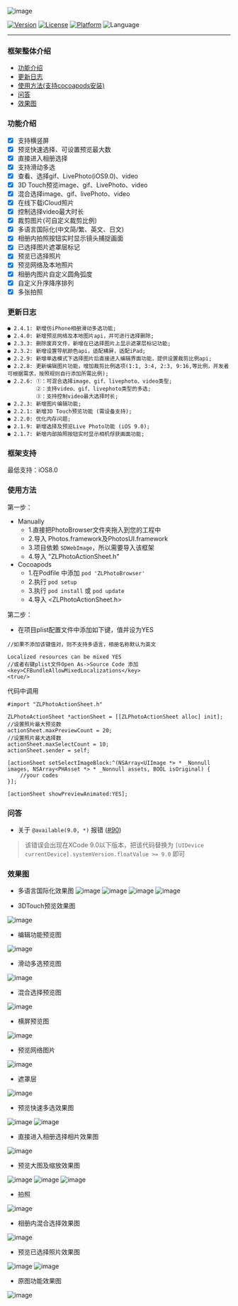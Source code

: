 ![image](https://github.com/longitachi/ZLPhotoBrowser/blob/master/效果图/ZLPhotoBrowser.png)

[![Version](https://img.shields.io/cocoapods/v/ZLPhotoBrowser.svg?style=flat)](http://cocoadocs.org/docsets/ZLPhotoBrowser)
[![License](https://img.shields.io/cocoapods/l/ZLPhotoBrowser.svg?style=flat)](http://cocoadocs.org/docsets/ZLPhotoBrowser)
[![Platform](https://img.shields.io/cocoapods/p/ZLPhotoBrowser.svg?style=flat)](http://cocoadocs.org/docsets/ZLPhotoBrowser)
![Language](https://img.shields.io/badge/Language-%20Objective%20C%20-blue.svg)

----------------------------------------

### 框架整体介绍
* [功能介绍](#功能介绍)
* [更新日志](#更新日志)
* [使用方法(支持cocoapods安装)](#使用方法)
* [问答](#问答)
* [效果图](#效果图)

### <a id="功能介绍"></a>功能介绍
- [x] 支持横竖屏
- [x] 预览快速选择、可设置预览最大数
- [x] 直接进入相册选择
- [x] 支持滑动多选
- [x] 查看、选择gif、LivePhoto(iOS9.0)、video
- [x] 3D Touch预览image、gif、LivePhoto、video
- [x] 混合选择image、gif、livePhoto、video
- [x] 在线下载iCloud照片
- [x] 控制选择video最大时长
- [x] 裁剪图片(可自定义裁剪比例)
- [x] 多语言国际化(中文简/繁、英文、日文)
- [x] 相册内拍照按钮实时显示镜头捕捉画面
- [x] 已选择图片遮罩层标记
- [x] 预览已选择照片
- [x] 预览网络及本地照片
- [x] 相册内图片自定义圆角弧度
- [x] 自定义升序降序排列
- [x] 多张拍照
 
### 更新日志
```
● 2.4.1: 新增仿iPhone相册滑动多选功能;
● 2.4.0: 新增预览网络及本地图片api，并可进行选择删除;
● 2.3.3: 删除废弃文件，新增在已选择图片上显示遮罩层标记功能;
● 2.3.2: 新增设置导航颜色api，适配横屏，适配iPad;
● 2.2.9: 新增单选模式下选择图片后直接进入编辑界面功能，提供设置裁剪比例api;
● 2.2.8: 更新编辑图片功能，增加裁剪比例选项(1:1, 3:4, 2:3, 9:16,等比例，开发者可根据需求，按照规则自行添加所需比例);
● 2.2.6: ①：可混合选择image、gif、livephoto、video类型;
         ②：支持video、gif、livephoto类型的多选;
         ③：支持控制video最大选择时长;
● 2.2.3: 新增图片编辑功能;
● 2.2.1: 新增3D Touch预览功能 (需设备支持);
● 2.2.0: 优化内存问题;
● 2.1.9: 新增选择及预览Live Photo功能 (iOS 9.0);
● 2.1.7: 新增内部拍照按钮实时显示相机俘获画面功能;
```

### 框架支持
最低支持：iOS8.0

### <a id="使用方法"></a>使用方法

第一步：
* Manually 
  * 1.直接把PhotoBrowser文件夹拖入到您的工程中
  * 2.导入 Photos.framework及PhotosUI.framework
  * 3.项目依赖 `SDWebImage`，所以需要导入该框架
  * 4.导入 "ZLPhotoActionSheet.h"
* Cocoapods
  * 1.在Podfile 中添加 `pod 'ZLPhotoBrowser'`
  * 2.执行 `pod setup`
  * 3.执行 `pod install` 或 `pod update`
  * 4.导入 \<ZLPhotoActionSheet.h\>

第二步：
- 在项目plist配置文件中添加如下键，值并设为YES
```objc
//如果不添加该键值对，则不支持多语言，相册名称默认为英文

Localized resources can be mixed YES
//或者右键plist文件Open As->Source Code 添加
<key>CFBundleAllowMixedLocalizations</key>
<true/>
```

代码中调用
```objc
#import "ZLPhotoActionSheet.h"
    
ZLPhotoActionSheet *actionSheet = [[ZLPhotoActionSheet alloc] init];
//设置照片最大预览数
actionSheet.maxPreviewCount = 20;
//设置照片最大选择数
actionSheet.maxSelectCount = 10;
actionSheet.sender = self;

[actionSheet setSelectImageBlock:^(NSArray<UIImage *> * _Nonnull images, NSArray<PHAsset *> * _Nonnull assets, BOOL isOriginal) {
    //your codes
}];

[actionSheet showPreviewAnimated:YES];
```

### <a id="问答"></a>问答
* 关于 `@available(9.0, *)` 报错 ([#90](https://github.com/longitachi/ZLPhotoBrowser/issues/90))
> 该错误会出现在XCode 9.0以下版本，把该代码替换为 `[UIDevice currentDevice].systemVersion.floatValue >= 9.0` 即可

### <a id="效果图"></a> 效果图
- 多语言国际化效果图
![image](https://github.com/longitachi/ZLPhotoBrowser/blob/master/效果图/english.png)
![image](https://github.com/longitachi/ZLPhotoBrowser/blob/master/效果图/japan.png)
![image](https://github.com/longitachi/ZLPhotoBrowser/blob/master/效果图/zh-hans.png)
![image](https://github.com/longitachi/ZLPhotoBrowser/blob/master/效果图/zh-hant.png)

- 3DTouch预览效果图

![image](https://github.com/longitachi/ZLPhotoBrowser/blob/master/效果图/forceTouch.gif)

- 编辑功能预览图

![image](https://github.com/longitachi/ZLPhotoBrowser/blob/master/效果图/edit.gif)

- 滑动多选预览图

![image](https://github.com/longitachi/ZLPhotoBrowser/blob/master/效果图/slideSelect.gif)

- 混合选择预览图

![image](https://github.com/longitachi/ZLPhotoBrowser/blob/master/效果图/mixSelect.gif)

- 横屏预览图

![image](https://github.com/longitachi/ZLPhotoBrowser/blob/master/效果图/landscape.gif)

- 预览网络图片

![image](https://github.com/longitachi/ZLPhotoBrowser/blob/master/效果图/previewNetImage.gif)

- 遮罩层

![image](https://github.com/longitachi/ZLPhotoBrowser/blob/master/效果图/selectmask.gif)

- 预览快速多选效果图

![image](https://github.com/longitachi/ZLPhotoBrowser/blob/master/效果图/预览图快速选择.gif)
![image](https://github.com/longitachi/ZLPhotoBrowser/blob/master/效果图/预览大图快速选择.gif)

- 直接进入相册选择相片效果图

![image](https://github.com/longitachi/ZLPhotoBrowser/blob/master/效果图/直接进入相册选择相片.gif)

- 预览大图及缩放效果图

![image](https://github.com/longitachi/ZLPhotoBrowser/blob/master/效果图/查看大图支持缩放.gif)
![image](https://github.com/longitachi/ZLPhotoBrowser/blob/master/效果图/预览选择gif.gif)
![image](https://github.com/longitachi/ZLPhotoBrowser/blob/master/效果图/预览选择视频.gif)

- 拍照

![image](https://github.com/longitachi/ZLPhotoBrowser/blob/master/效果图/相册内部拍照.gif)

- 相册内混合选择效果图

![image](https://github.com/longitachi/ZLPhotoBrowser/blob/master/效果图/相册内混合选择.gif)

- 预览已选择照片效果图

![image](https://github.com/longitachi/ZLPhotoBrowser/blob/master/效果图/预览已选择照片.gif)
![image](https://github.com/longitachi/ZLPhotoBrowser/blob/master/效果图/预览确定选择的照片.gif)

- 原图功能效果图

![image](https://github.com/longitachi/ZLPhotoBrowser/blob/master/效果图/原图功能.gif)

